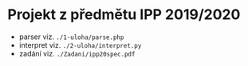 # Projekt z předmětu IPP 2019/2020

* parser viz. ```./1-uloha/parse.php```
* interpret viz. ```./2-uloha/interpret.py```
* zadání viz. ```./Zadani/ipp20spec.pdf```
